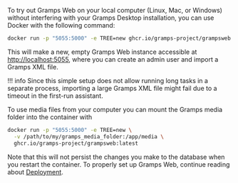 To try out Gramps Web on your local computer (Linux, Mac, or Windows) without interfering with your Gramps Desktop installation, you can use Docker with the following command:

```bash
docker run -p "5055:5000" -e TREE=new ghcr.io/gramps-project/grampsweb:latest
```

This will make a new, empty Gramps Web instance accessible at [http://localhost:5055](http://localhost:5055), where you can create an admin user and import a Gramps XML file.

!!! info
    Since this simple setup does not allow running long tasks in a separate process, importing a large Gramps XML file might fail due to a timeout in the first-run assistant.


To use media files from your computer you can mount the Gramps media folder into the container with

```bash
docker run -p "5055:5000" -e TREE=new \
  -v /path/to/my/gramps_media_folder:/app/media \
  ghcr.io/gramps-project/grampsweb:latest
```

Note that this will not persist the changes you make to the database when you restart the container. To properly set up Gramps Web, continue reading about [Deployment](Deployment.md).
